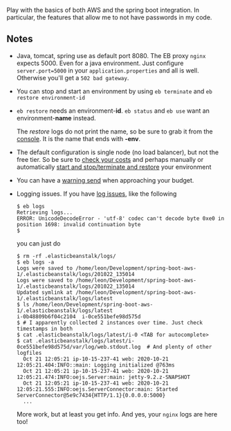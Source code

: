 
Play with the basics of both AWS and the spring boot integration.
In particular, the features that allow me to not have passwords in my code.



## Notes

- Java, tomcat, spring use as default port 8080. The EB proxy `nginx` expects 5000. Even for a java environment.
  Just configure `server.port=5000` in your `application.properties` and all is well. Otherwise you'll get a `502 bad gateway`.
- You can stop and start an environment by using `eb terminate` and `eb restore environment-id`
- `eb restore` needs an environment-**id**. `eb status` and `eb use` want an environment-**name** instead.
  
  The *restore* logs do not print the name, so be sure to grab it from the [console](https://eu-west-1.console.aws.amazon.com/elasticbeanstalk/home?region=eu-west-1#/environments).
It is the name that ends with **-env**.

- The default configuration is single node (no load balancer), but not the free tier. So be sure to [check your costs]() 
  and perhaps manually or automatically [start and stop/terminate and restore](https://aws.amazon.com/premiumsupport/knowledge-center/schedule-elastic-beanstalk-stop-restart/) 
  your environment
- You can have a [warning send](https://docs.aws.amazon.com/AmazonCloudWatch/latest/monitoring/monitor_estimated_charges_with_cloudwatch.html) when approaching your budget.   
- Logging issues. If you have [log issues](https://github.com/aws/aws-elastic-beanstalk-cli/issues/37), like the following
   ```
  $ eb logs
  Retrieving logs...
  ERROR: UnicodeDecodeError - 'utf-8' codec can't decode byte 0xe0 in position 1698: invalid continuation byte
  $
   ```
  you can just do
  ```
  $ rm -rf .elasticbeanstalk/logs/
  $ eb logs -a 
  Logs were saved to /home/leon/Development/spring-boot-aws-1/.elasticbeanstalk/logs/201022_135014
  Logs were saved to /home/leon/Development/spring-boot-aws-1/.elasticbeanstalk/logs/201022_135014
  Updated symlink at /home/leon/Development/spring-boot-aws-1/.elasticbeanstalk/logs/latest
  $ ls /home/leon/Development/spring-boot-aws-1/.elasticbeanstalk/logs/latest
  i-0b48809b6f04c2104  i-0ce551befe98d575d
  $ # I apparently collected 2 instances over time. Just check timestamps in both
  $ cat .elasticbeanstalk/logs/latest/i-0 <TAB for autocomplete>
  $ cat .elasticbeanstalk/logs/latest/i-0ce551befe98d575d/var/log/web.stdout.log  # And plenty of other logfiles
    Oct 21 12:05:21 ip-10-15-237-41 web: 2020-10-21 12:05:21.404:INFO::main: Logging initialized @763ms
    Oct 21 12:05:21 ip-10-15-237-41 web: 2020-10-21 12:05:21.474:INFO:oejs.Server:main: jetty-9.2.z-SNAPSHOT
    Oct 21 12:05:21 ip-10-15-237-41 web: 2020-10-21 12:05:21.555:INFO:oejs.ServerConnector:main: Started ServerConnector@5e9c7434{HTTP/1.1}{0.0.0.0:5000}
    ...
  ```
  More work, but at least you get info. And yes, your `nginx` logs are here too!